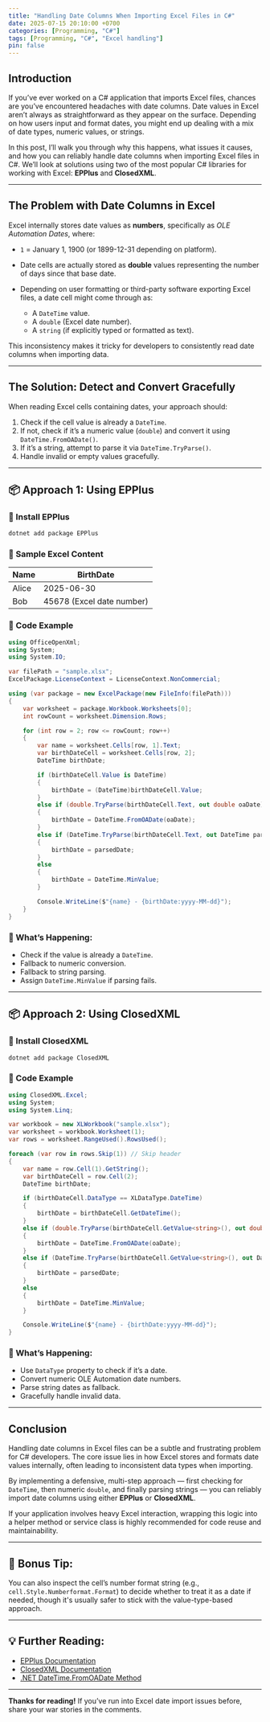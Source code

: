 ```yaml
---
title: "Handling Date Columns When Importing Excel Files in C#"
date: 2025-07-15 20:10:00 +0700
categories: [Programming, "C#"]
tags: [Programming, "C#", "Excel handling"]
pin: false
---
```


## Introduction

If you’ve ever worked on a C# application that imports Excel files, chances are you’ve encountered headaches with date columns. Date values in Excel aren’t always as straightforward as they appear on the surface. Depending on how users input and format dates, you might end up dealing with a mix of date types, numeric values, or strings.

In this post, I’ll walk you through why this happens, what issues it causes, and how you can reliably handle date columns when importing Excel files in C#. We’ll look at solutions using two of the most popular C# libraries for working with Excel: **EPPlus** and **ClosedXML**.

---

## The Problem with Date Columns in Excel

Excel internally stores date values as **numbers**, specifically as *OLE Automation Dates*, where:

* `1` = January 1, 1900 (or 1899-12-31 depending on platform).
* Date cells are actually stored as **double** values representing the number of days since that base date.
* Depending on user formatting or third-party software exporting Excel files, a date cell might come through as:

  * A `DateTime` value.
  * A `double` (Excel date number).
  * A `string` (if explicitly typed or formatted as text).

This inconsistency makes it tricky for developers to consistently read date columns when importing data.

---

## The Solution: Detect and Convert Gracefully

When reading Excel cells containing dates, your approach should:

1. Check if the cell value is already a `DateTime`.
2. If not, check if it’s a numeric value (`double`) and convert it using `DateTime.FromOADate()`.
3. If it’s a string, attempt to parse it via `DateTime.TryParse()`.
4. Handle invalid or empty values gracefully.

---

## 📦 Approach 1: Using EPPlus

### 📌 Install EPPlus

```bash
dotnet add package EPPlus
```

### 📌 Sample Excel Content

| Name  | BirthDate                 |
|-------|---------------------------|
| Alice | 2025-06-30                |
| Bob   | 45678 (Excel date number) |

### 📌 Code Example

```csharp
using OfficeOpenXml;
using System;
using System.IO;

var filePath = "sample.xlsx";
ExcelPackage.LicenseContext = LicenseContext.NonCommercial;

using (var package = new ExcelPackage(new FileInfo(filePath)))
{
    var worksheet = package.Workbook.Worksheets[0];
    int rowCount = worksheet.Dimension.Rows;

    for (int row = 2; row <= rowCount; row++)
    {
        var name = worksheet.Cells[row, 1].Text;
        var birthDateCell = worksheet.Cells[row, 2];
        DateTime birthDate;

        if (birthDateCell.Value is DateTime)
        {
            birthDate = (DateTime)birthDateCell.Value;
        }
        else if (double.TryParse(birthDateCell.Text, out double oaDate))
        {
            birthDate = DateTime.FromOADate(oaDate);
        }
        else if (DateTime.TryParse(birthDateCell.Text, out DateTime parsedDate))
        {
            birthDate = parsedDate;
        }
        else
        {
            birthDate = DateTime.MinValue;
        }

        Console.WriteLine($"{name} - {birthDate:yyyy-MM-dd}");
    }
}
```

### 📌 What’s Happening:

* Check if the value is already a `DateTime`.
* Fallback to numeric conversion.
* Fallback to string parsing.
* Assign `DateTime.MinValue` if parsing fails.

---

## 📦 Approach 2: Using ClosedXML

### 📌 Install ClosedXML

```bash
dotnet add package ClosedXML
```

### 📌 Code Example

```csharp
using ClosedXML.Excel;
using System;
using System.Linq;

var workbook = new XLWorkbook("sample.xlsx");
var worksheet = workbook.Worksheet(1);
var rows = worksheet.RangeUsed().RowsUsed();

foreach (var row in rows.Skip(1)) // Skip header
{
    var name = row.Cell(1).GetString();
    var birthDateCell = row.Cell(2);
    DateTime birthDate;

    if (birthDateCell.DataType == XLDataType.DateTime)
    {
        birthDate = birthDateCell.GetDateTime();
    }
    else if (double.TryParse(birthDateCell.GetValue<string>(), out double oaDate))
    {
        birthDate = DateTime.FromOADate(oaDate);
    }
    else if (DateTime.TryParse(birthDateCell.GetValue<string>(), out DateTime parsedDate))
    {
        birthDate = parsedDate;
    }
    else
    {
        birthDate = DateTime.MinValue;
    }

    Console.WriteLine($"{name} - {birthDate:yyyy-MM-dd}");
}
```

### 📌 What’s Happening:

* Use `DataType` property to check if it’s a date.
* Convert numeric OLE Automation date numbers.
* Parse string dates as fallback.
* Gracefully handle invalid data.

---

## Conclusion

Handling date columns in Excel files can be a subtle and frustrating problem for C# developers. The core issue lies in how Excel stores and formats date values internally, often leading to inconsistent data types when importing.

By implementing a defensive, multi-step approach — first checking for `DateTime`, then numeric `double`, and finally parsing strings — you can reliably import date columns using either **EPPlus** or **ClosedXML**.

If your application involves heavy Excel interaction, wrapping this logic into a helper method or service class is highly recommended for code reuse and maintainability.

---

## 📌 Bonus Tip:

You can also inspect the cell’s number format string (e.g., `cell.Style.Numberformat.Format`) to decide whether to treat it as a date if needed, though it's usually safer to stick with the value-type-based approach.

---

## 💡 Further Reading:

* [EPPlus Documentation](https://epplussoftware.com/docs)
* [ClosedXML Documentation](https://github.com/ClosedXML/ClosedXML/wiki)
* [.NET DateTime.FromOADate Method](https://learn.microsoft.com/en-us/dotnet/api/system.datetime.fromoadate)

---

**Thanks for reading!** If you’ve run into Excel date import issues before, share your war stories in the comments.
